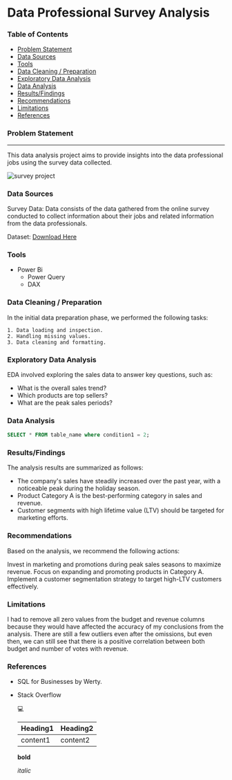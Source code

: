 # Data Professional Survey Analysis

### Table of Contents

- [Problem Statement](#problem-statement)
- [Data Sources](#data-sources)
- [Tools](#tools)
- [Data Cleaning / Preparation](#data-cleaning-preparation)
- [Exploratory Data Analysis](#exploratory-data-analysis)
- [Data Analysis](#data-analysis)
- [Results/Findings](#results-findings)
- [Recommendations](#recommendations)
- [Limitations](#limitations)
- [References](#references)


### Problem Statement
---

This data analysis project aims to provide insights into the data professional jobs using the survey data collected.

![survey project](https://github.com/user-attachments/assets/49345403-0daf-4fa9-b79b-2f355fd7cac7)


### Data Sources

Survey Data: Data consists of the data gathered from the online survey conducted to collect information about their jobs and related information from the data professionals.

Dataset: [Download Here](https://github.com/AlexTheAnalyst/Power-BI/blob/main/Power%20BI%20-%20Final%20Project.xlsx)

### Tools

- Power Bi
    - Power Query
    - DAX

### Data Cleaning / Preparation

In the initial data preparation phase, we performed the following tasks:

    1. Data loading and inspection.
    2. Handling missing values.
    3. Data cleaning and formatting.

### Exploratory Data Analysis

EDA involved exploring the sales data to answer key questions, such as:

- What is the overall sales trend?
- Which products are top sellers?
- What are the peak sales periods?

### Data Analysis

```sql
SELECT * FROM table_name where condition1 = 2;
```

### Results/Findings

The analysis results are summarized as follows:

- The company's sales have steadily increased over the past year, with a noticeable peak during the holiday season.
- Product Category A is the best-performing category in sales and revenue.
- Customer segments with high lifetime value (LTV) should be targeted for marketing efforts.

### Recommendations
Based on the analysis, we recommend the following actions:

Invest in marketing and promotions during peak sales seasons to maximize revenue.
Focus on expanding and promoting products in Category A.
Implement a customer segmentation strategy to target high-LTV customers effectively.


### Limitations
I had to remove all zero values from the budget and revenue columns because they would have affected the accuracy of my conclusions from the analysis. There are still a few outliers even after the omissions, but even then, we can still see that there is a positive correlation between both budget and number of votes with revenue.

### References
- SQL for Businesses by Werty.
- Stack Overflow

  💻

  |Heading1|Heading2|
  |--------|--------|
  |content1|content2|

  **bold**

  *italic*
